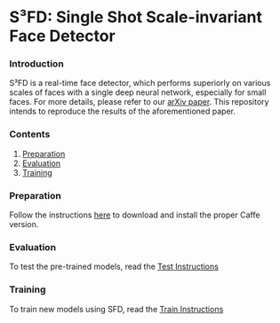 # S³FD: Single Shot Scale-invariant Face Detector

### Introduction

S³FD is a real-time face detector, which performs superiorly on various scales of faces with a single deep neural network, especially for small faces. For more details, please refer to our [arXiv paper](https://arxiv.org/abs/1708.05237).
This repository intends to reproduce the results of the aforementioned paper.

### Contents

1. [Preparation](#preparation)
2. [Evaluation](#evaluation)
3. [Training](#training)


### Preparation

Follow the instructions [here](./docs/SSD-install.md) to download and install the proper Caffe version.


### Evaluation

To test the pre-trained models, read the [Test Instructions](./docs/Test-Instructions.md)


### Training 

To train new models using SFD, read the [Train Instructions](./docs/Train-Instructions.md)
